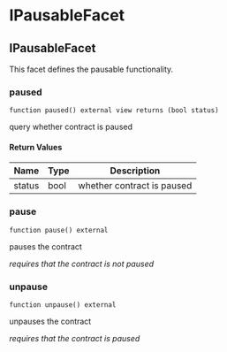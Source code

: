 # IPausableFacet

## IPausableFacet

This facet defines the pausable functionality.

### paused

```solidity
function paused() external view returns (bool status)
```

query whether contract is paused

#### Return Values

| Name   | Type | Description                |
| ------ | ---- | -------------------------- |
| status | bool | whether contract is paused |

### pause

```solidity
function pause() external
```

pauses the contract

_requires that the contract is not paused_

### unpause

```solidity
function unpause() external
```

unpauses the contract

_requires that the contract is paused_
